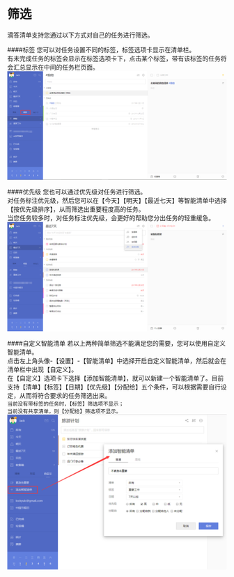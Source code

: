 # 筛选

滴答清单支持您通过以下方式对自己的任务进行筛选。

####标签
您可以对任务设置不同的标签，标签选项卡显示在清单栏。
<br>有未完成任务的标签会显示在标签选项卡下，点击某个标签，带有该标签的任务将会汇总显示在中间的任务栏页面。
![](filter/1.6.1.png)

####优先级
您也可以通过优先级对任务进行筛选。
<br>对任务标注优先级，然后您可以在【今天】【明天】【最近七天】等智能清单中选择【按优先级排序】，从而筛选出重要程度高的任务。
<br>当您任务较多时，对任务标注优先级，会更好的帮助您分出任务的轻重缓急。
![](filter/1.6.2.png)

####自定义智能清单
若以上两种简单筛选不能满足您的需要，您可以使用自定义智能清单。
<br>点击左上角头像-【设置】-【智能清单】中选择开启自定义智能清单，然后就会在清单栏中出现【自定义】。
<br>在【自定义】选项卡下选择【添加智能清单】，就可以新建一个智能清单了。目前支持【清单】【标签】【日期】【优先级】【分配给】五个条件，可以根据需要自行设定，从而将符合要求的任务筛选出来。
<br>`当前没有带标签的任务时，【标签】筛选项不显示；`
<br>`当前没有共享清单，则【分配给】筛选项不显示。`
![](filter/1.6.3.png)
